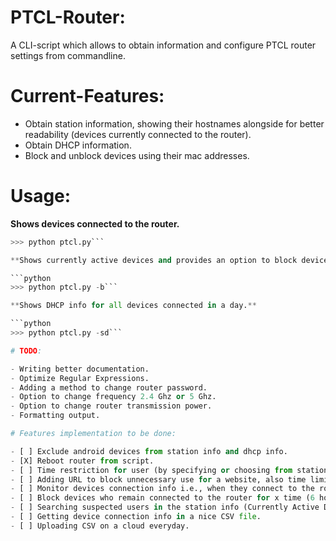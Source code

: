 # PTCL-Router:

A CLI-script which allows to obtain information and configure PTCL router settings from commandline. 

# Current-Features:

- Obtain station information, showing their hostnames alongside for better readability (devices currently connected to the router).
- Obtain DHCP information.
- Block and unblock devices using their mac addresses.

# Usage:

**Shows devices connected to the router.**

```python
>>> python ptcl.py``` 

**Shows currently active devices and provides an option to block device from the display.**

```python 
>>> python ptcl.py -b``` 

**Shows DHCP info for all devices connected in a day.**

```python
>>> python ptcl.py -sd```

# TODO:

- Writing better documentation.
- Optimize Regular Expressions.
- Adding a method to change router password.
- Option to change frequency 2.4 Ghz or 5 Ghz. 
- Option to change router transmission power.
- Formatting output.

# Features implementation to be done:

- [ ] Exclude android devices from station info and dhcp info.
- [X] Reboot router from script.
- [ ] Time restriction for user (by specifying or choosing from station info) device mac address or hostname.
- [ ] Adding URL to block unnecessary use for a website, also time limit for a site usage.
- [ ] Monitor devices connection info i.e., when they connect to the router and disconnect. Also devices uptime of the day.
- [ ] Block devices who remain connected to the router for x time (6 hours). Unblock them after 6 hours.
- [ ] Searching suspected users in the station info (Currently Active Devices) when speed is slow.
- [ ] Getting device connection info in a nice CSV file.
- [ ] Uploading CSV on a cloud everyday.




